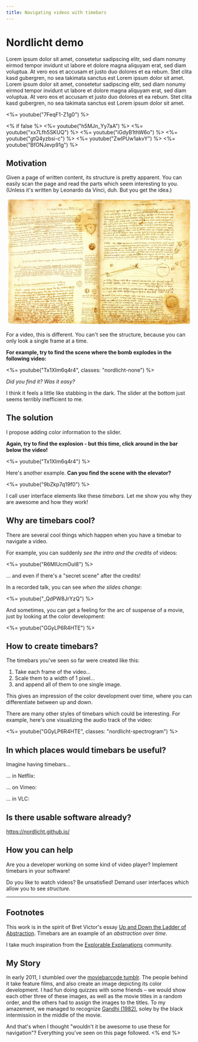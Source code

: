 ```yaml
---
title: Navigating videos with timebars
---
```


<script src="jquery-3.2.1.min.js"></script>
<script src="nordlicht.js"></script>
<link href="nordlicht.css" rel="stylesheet">

# Nordlicht demo

Lorem ipsum dolor sit amet, consetetur sadipscing elitr, sed diam nonumy eirmod tempor invidunt ut labore et dolore magna aliquyam erat, sed diam voluptua. At vero eos et accusam et justo duo dolores et ea rebum. Stet clita kasd gubergren, no sea takimata sanctus est Lorem ipsum dolor sit amet. Lorem ipsum dolor sit amet, consetetur sadipscing elitr, sed diam nonumy eirmod tempor invidunt ut labore et dolore magna aliquyam erat, sed diam voluptua. At vero eos et accusam et justo duo dolores et ea rebum. Stet clita kasd gubergren, no sea takimata sanctus est Lorem ipsum dolor sit amet.

<%= youtube("7FeqF1-Z1g0") %> <!-- Xerox -->

<% if false %>
<%= youtube("h5MJn_Yy7aA") %> <!-- Quality Land -->
<%= youtube("xx7Lfh5SKUQ") %> <!-- Apollo -->
<%= youtube("iGdyB1thW6o") %> <!-- Esolangs -->
<%= youtube("gtQ4yzbsi-c") %> <!-- Iris -->
<%= youtube("ZwlPUw1akvY") %> <!-- Volocopter  -->
<%= youtube("BfONJevp91g") %> <!-- Nougatbytes -->

## Motivation

Given a page of written content, its structure is pretty apparent. You can easily scan the page and read the parts which seem interesting to you. (Unless it's written by Leonardo da Vinci, duh. But you get the idea.)

![Codex Leicester, Leonardo da Vinci, Public Domain](codex-leicester.png)

For a video, this is different. You can't see the structure, because you can only look a single frame at a time.

**For example, try to find the scene where the bomb explodes in the following video:**

<%= youtube("Tx1XIm6q4r4", classes: "nordlicht-none") %> <!-- pals -->

*Did you find it? Was it easy?*

I think it feels a little like stabbing in the dark. The slider at the bottom just seems terribly inefficient to me.

## The solution

I propose adding color information to the slider.

**Again, try to find the explosion - but this time, click around in the bar below the video!**

<%= youtube("Tx1XIm6q4r4") %> <!-- pals -->

Here's another example. **Can you find the scene with the elevator?**

<%= youtube("9bZkp7q19f0") %> <!-- gangnam -->

I call user interface elements like these *timebars*. Let me show you why they are awesome and how they work!

## Why are timebars cool?

There are several cool things which happen when you have a timebar to navigate a video.

For example, you can suddenly *see the intro and the credits* of videos:

<%= youtube("R6MlUcmOul8") %> <!-- Tears of Steel -->

... and even if there's a "secret scene" after the credits!

In a recorded talk, you can see *when the slides change*:

<%= youtube("\_QdPW8JrYzQ") %> <!-- Reply to spam email -->

<!-- You can see ads, and skip them more easily: -->

And sometimes, you can get a feeling for the arc of suspense of a movie, just by looking at the color development:

<%= youtube("GGyLP6R4HTE") %> <!-- Madame Tutli-Putli -->

## How to create timebars?

The timebars you've seen so far were created like this:

1. Take each frame of the video...
2. Scale them to a width of 1 pixel...
3. and append all of them to one single image.

This gives an impression of the color development over time, where you can differentiate between up and down.

There are many other styles of timebars which could be interesting. For example, here's one visualizing the audio track of the video:

<%= youtube("GGyLP6R4HTE", classes: "nordlicht-spectrogram") %> <!-- Madame Tutli-Putli -->

## In which places would timebars be useful?

Imagine having timebars...

... in Netflix:

... on Vimeo:

... in VLC:

## Is there usable software already?

https://nordlicht.github.io/

## How you can help

Are you a developer working on some kind of video player? Implement timebars in your software!

Do you like to watch videos? Be unsatisfied! Demand user interfaces which allow you to see *structure*.

---

## Footnotes

This work is in the spirit of Bret Victor's essay [Up and Down the Ladder of Abstraction](http://worrydream.com/LadderOfAbstraction/). Timebars are an example of an *abstraction over time*.

I take much inspiration from the [Explorable Explanations](https://explorabl.es) community.

## My Story

In early 2011, I stumbled over the [moviebarcode tumblr](http://moviebarcode.tumblr.com/). The people behind it take feature films, and also create an image depicting its color development. I had fun doing quizzes with some friends – we would show each other three of these images, as well as the movie titles in a random order, and the others had to assign the images to the titles. To my amazement, we managed to recognize [Gandhi (1982)](http://moviebarcode.tumblr.com/post/30810242202/gandhi-1982-prints), soley by the black intermission in the middle of the movie.

And that's when I thought "wouldn't it be awesome to use these for navigation"? Everything you've seen on this page followed.
<% end %>
